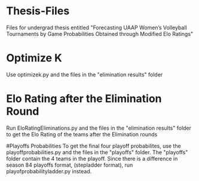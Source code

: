 # Thesis-Files
Files for undergrad thesis entitled "Forecasting UAAP Women’s Volleyball Tournaments by Game Probabilities Obtained through Modified Elo Ratings"

# Optimize K 
Use optimizek.py and the files in the "elimination results" folder

# Elo Rating after the Elimination Round 
Run EloRatingEliminations.py and the files in the "elimination results" folder to get the Elo Rating of the teams after the Elimination rounds 

#Playoffs Probabilities
To get the final four playoff probabilites, use the playoffprobabilities.py and the files in the "playoffs" folder. The "playoffs" folder contain the 4 teams in the playoff. Since there is a difference in season 84 playoffs format, (stepladder format), run playofprobabilityladder.py instead. 
